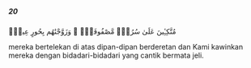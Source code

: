 ##### 20

<span class="ayah">مُتَّكِـِٔينَ عَلَىٰ سُرُرٍۢ مَّصْفُوفَةٍۢ ۖ وَزَوَّجْنَٰهُم بِحُورٍ عِينٍۢ</span>

<span class="ayah_translation">mereka bertelekan di atas dipan-dipan berderetan dan Kami kawinkan mereka dengan bidadari-bidadari yang cantik bermata jeli.</span>
